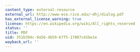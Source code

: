 ```yaml
---
content_type: external-resource
external_url: http://www-ece.rice.edu/~dhj/dialog.pdf
has_external_license_warning: true
license: https://en.wikipedia.org/wiki/All_rights_reserved
status: ''
title: PDF
uid: 351b394c-9a56-4b59-b7f5-17807c41be1e
wayback_url: ''
---
```

